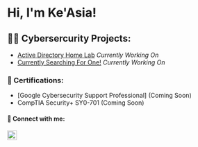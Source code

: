 <h1>Hi, I'm Ke'Asia! </h1>

<h2>👩‍💻 Cybersercurity Projects:</h2>

- [Active Directory Home Lab](https://github.com/KeasiaCyber/ActiveDirectoryLab/tree/main) *Currently Working On*
- [Currently Searching For One!](https://github.com/KeasiaCyber/LABEL) *Currently Working On*

<h3>📜 Certifications: </h3>


- [Google Cybersecurity Support Professional] (Coming Soon)
- CompTIA Security+ SY0-701 (Coming Soon)

<h4> 🔗 Connect with me:</h4>

[<img align="left" alt="JoshMadakor | LinkedIn" width="22px" src="https://cdn.jsdelivr.net/npm/simple-icons@v3/icons/linkedin.svg" />][linkedin]

[linkedin]: https://www.linkedin.com/in/keasiaglenn

<!--
**KeasiaCyber/KeasiaCyber** is a ✨ _special_ ✨ repository because its `README.md` (this file) appears on your GitHub profile.

Here are some ideas to get you started:

- 🔭 I’m currently working on ...
- 🌱 I’m currently learning ...
- 👯 I’m looking to collaborate on ...
- 🤔 I’m looking for help with ...
- 💬 Ask me about ...
- 📫 How to reach me: ...
- 😄 Pronouns: ...
- ⚡ Fun fact: ...
-->
